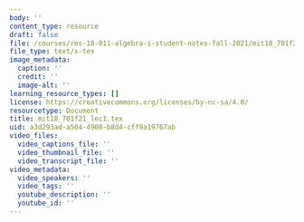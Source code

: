 ```yaml
---
body: ''
content_type: resource
draft: false
file: /courses/res-18-011-algebra-i-student-notes-fall-2021/mit18_701f21_lec1.tex
file_type: text/x-tex
image_metadata:
  caption: ''
  credit: ''
  image-alt: ''
learning_resource_types: []
license: https://creativecommons.org/licenses/by-nc-sa/4.0/
resourcetype: Document
title: mit18_701f21_lec1.tex
uid: a3d293ad-a504-4908-b8d4-cff9a19767ab
video_files:
  video_captions_file: ''
  video_thumbnail_file: ''
  video_transcript_file: ''
video_metadata:
  video_speakers: ''
  video_tags: ''
  youtube_description: ''
  youtube_id: ''
---
```

